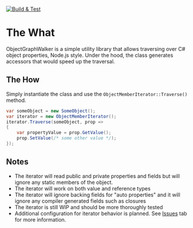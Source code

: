[![Build & Test](https://github.com/myarichuk/ObjectTreeWalker/actions/workflows/on-pull-request.yml/badge.svg)](https://github.com/myarichuk/ObjectTreeWalker/actions/workflows/on-pull-request.yml)

# The What
ObjectGraphWalker is a simple utility library that allows traversing over C# object properties, Node.js style. Under the hood, the class generates accessors that would speed up the traversal.

## The How
Simply instantiate the class and use the ``ObjectMemberIterator::Traverse()`` method.
```cs
var someObject = new SomeObject();
var iterator = new ObjectMemberIterator();
iterator.Traverse(someObject, prop =>
{
	var propertyValue = prop.GetValue();
	prop.SetValue(/* some other value */);
});

```

## Notes
* The iterator will read public and private properties and fields but will ignore any static members of the object. 
* The iterator will work on both value and reference types
* The iterator will ignore backing fields for "auto properties" and it will ignore any compiler generated fields such as closures
* The iterator is still WIP and should be more thoroughly tested
* Additional configuration for iterator behavior is planned. See [Issues](https://github.com/myarichuk/ObjectTreeWalker/issues) tab for more information.
